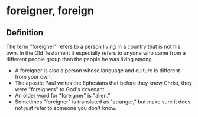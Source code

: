 # foreigner, foreign

## Definition

The term "foreigner" refers to a person living in a country that is not his own. In the Old Testament it especially refers to anyone who came from a different people group than the people he was living among.

* A foreigner is also a person whose language and culture is different from your own.
* The apostle Paul writes the Ephesians that before they knew Christ, they were "foreigners" to God's covenant.
* An older word for "foreigner" is "alien."
* Sometimes "foreigner" is translated as "stranger," but make sure it does not just refer to someone you don't know.